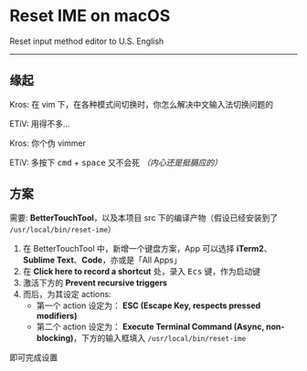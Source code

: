 # Reset IME on macOS
Reset input method editor to U.S. English

----

## 缘起

Kros: 在 vim 下，在各种模式间切换时，你怎么解决中文输入法切换问题的

ETiV: 用得不多…

Kros: 你个伪 vimmer

ETiV: 多按下 <kbd>cmd</kbd> + <kbd>space</kbd> 又不会死 _（内心还是挺膈应的）_

## 方案

需要: **BetterTouchTool**，以及本项目 src 下的编译产物（假设已经安装到了 `/usr/local/bin/reset-ime`）

1. 在 BetterTouchTool 中，新增一个键盘方案，App 可以选择 **iTerm2**、**Sublime Text**、**Code**，亦或是「All Apps」
2. 在 **Click here to record a shortcut** 处，录入 <kbd>Ecs</kbd> 键，作为启动键
3. 激活下方的 **Prevent recursive triggers**
4. 而后，为其设定 actions:
    - 第一个 action 设定为： **ESC (Escape Key, respects pressed modifiers)**
    - 第二个 action 设定为： **Execute Terminal Command (Async, non-blocking)**，下方的输入框填入 `/usr/local/bin/reset-ime`

即可完成设置
